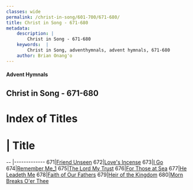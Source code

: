 ```yaml
---
classes: wide
permalink: /christ-in-song/601-700/671-680/
title: Christ in Song - 671-680
metadata:
    description: |
        Christ in Song - 671-680
    keywords:  |
        Christ in Song, adventhymnals, advent hymnals, 671-680
    author: Brian Onang'o
---
```


#### Advent Hymnals
## Christ in Song - 671-680

# Index of Titles
# | Title                        
-- |-------------
671|[Friend Unseen](/christ-in-song/601-700/671-680/Friend-Unseen)
672|[Love's Incense](/christ-in-song/601-700/671-680/Love's-Incense)
673|[I Go](/christ-in-song/601-700/671-680/I-Go)
674|[Remember Me_1](/christ-in-song/601-700/671-680/Remember-Me_1)
675|[The Lord My Trust](/christ-in-song/601-700/671-680/The-Lord-My-Trust)
676|[For Those at Sea](/christ-in-song/601-700/671-680/For-Those-at-Sea)
677|[He Leadeth Me](/christ-in-song/601-700/671-680/He-Leadeth-Me)
678|[Faith of Our Fathers](/christ-in-song/601-700/671-680/Faith-of-Our-Fathers)
679|[Heir of the Kingdom](/christ-in-song/601-700/671-680/Heir-of-the-Kingdom)
680|[Morn Breaks O'er Thee](/christ-in-song/601-700/671-680/Morn-Breaks-O'er-Thee)